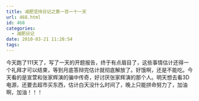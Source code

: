 ```yaml
---
title: 减肥坚持日记之第一百一十一天
url: 468.html
id: 468
categories:
  - 减肥日记
date: 2010-03-21 11:28:54
tags:
---
```


今天跑了111天了，写了一天的开题报告，终于有点眉目了，这些事情估计还得一个礼拜才可以结束，等到月底答辩完估计就彻底解放了。好饿啊，还是不能吃。今天看的是宣萱和张家辉演的骗中传奇，好讨厌张家辉演的那个人。明天想去看3D电源，还要去超市买东西，估计白天没什么时间了，晚上只能拼命努力了，加油啊，加油！！！